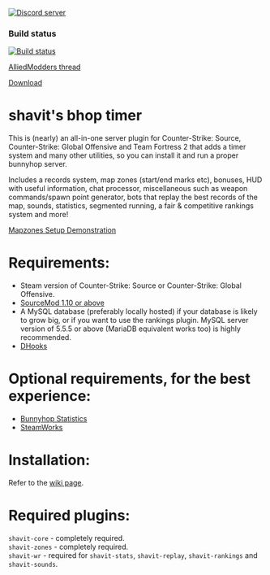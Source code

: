 [![Discord server](https://discordapp.com/api/guilds/389675819959844865/widget.png?style=shield)](https://discord.gg/jyA9q5k)

### Build status
[![Build status](https://travis-ci.org/shavitush/bhoptimer.svg?branch=master)](https://travis-ci.org/shavitush/bhoptimer)

[AlliedModders thread](https://forums.alliedmods.net/showthread.php?t=265456)

[Download](https://github.com/shavitush/bhoptimer/releases)

# shavit's bhop timer

This is (nearly) an all-in-one server plugin for Counter-Strike: Source, Counter-Strike: Global Offensive and Team Fortress 2 that adds a timer system and many other utilities, so you can install it and run a proper bunnyhop server.

Includes a records system, map zones (start/end marks etc), bonuses, HUD with useful information, chat processor, miscellaneous such as weapon commands/spawn point generator, bots that replay the best records of the map, sounds, statistics, segmented running, a fair & competitive rankings system and more!

[Mapzones Setup Demonstration](https://youtu.be/OXFMGm40F6c)

# Requirements:
* Steam version of Counter-Strike: Source or Counter-Strike: Global Offensive.
* [SourceMod 1.10 or above](http://www.sourcemod.net/downloads.php?branch=dev)
* A MySQL database (preferably locally hosted) if your database is likely to grow big, or if you want to use the rankings plugin. MySQL server version of 5.5.5 or above (MariaDB equivalent works too) is highly recommended.
* [DHooks](https://users.alliedmods.net/~drifter/builds/dhooks/2.2/)

# Optional requirements, for the best experience:
* [Bunnyhop Statistics](https://forums.alliedmods.net/showthread.php?t=286135)
* [SteamWorks](https://forums.alliedmods.net/showthread.php?t=229556)

#  Installation:
Refer to the [wiki page](https://github.com/shavitush/bhoptimer/wiki/1.-Installation-(from-source)).

# Required plugins:
`shavit-core` - completely required.  
`shavit-zones` - completely required.  
`shavit-wr` - required for `shavit-stats`, `shavit-replay`, `shavit-rankings` and `shavit-sounds`.

